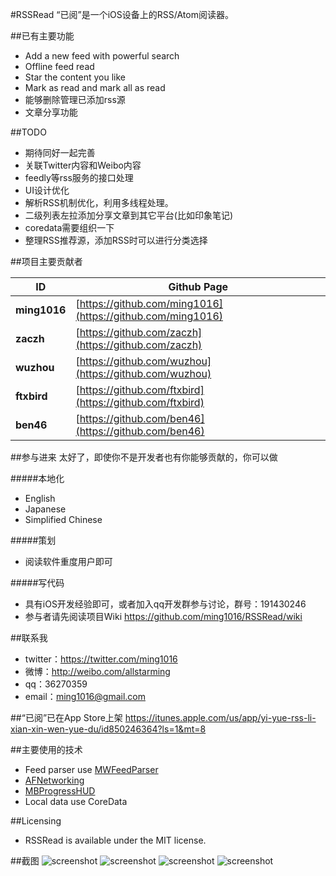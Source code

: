 #RSSRead
“已阅”是一个iOS设备上的RSS/Atom阅读器。 

##已有主要功能
* Add a new feed with powerful search
* Offline feed read
* Star the content you like
* Mark as read and mark all as read
* 能够删除管理已添加rss源
* 文章分享功能

##TODO
* 期待同好一起完善
* 关联Twitter内容和Weibo内容
* feedly等rss服务的接口处理
* UI设计优化
* 解析RSS机制优化，利用多线程处理。
* 二级列表左拉添加分享文章到其它平台(比如印象笔记)
* coredata需要组织一下
* 整理RSS推荐源，添加RSS时可以进行分类选择

##项目主要贡献者


ID|Github Page
-|-
**ming1016**|[https://github.com/ming1016](https://github.com/ming1016)
**zaczh**|[https://github.com/zaczh](https://github.com/zaczh)
**wuzhou**|[https://github.com/wuzhou](https://github.com/wuzhou)
**ftxbird**|[https://github.com/ftxbird](https://github.com/ftxbird)
**ben46**|[https://github.com/ben46](https://github.com/ben46)

##参与进来
太好了，即使你不是开发者也有你能够贡献的，你可以做

#####本地化
* English
* Japanese
* Simplified Chinese

#####策划
* 阅读软件重度用户即可

#####写代码
* 具有iOS开发经验即可，或者加入qq开发群参与讨论，群号：191430246
* 参与者请先阅读项目Wiki <https://github.com/ming1016/RSSRead/wiki>

##联系我
* twitter：<https://twitter.com/ming1016>
* 微博：<http://weibo.com/allstarming>
* qq：36270359  
* email：ming1016@gmail.com  

##“已阅”已在App Store上架
<https://itunes.apple.com/us/app/yi-yue-rss-li-xian-xin-wen-yue-du/id850246364?ls=1&mt=8> 

##主要使用的技术
* Feed parser use [MWFeedParser](https://github.com/mwaterfall/MWFeedParser)
* [AFNetworking](https://github.com/AFNetworking/AFNetworking)
* [MBProgressHUD](https://github.com/jdg/MBProgressHUD)
* Local data use CoreData

##Licensing
* RSSRead is available under the MIT license.

##截图
![screenshot](http://ww3.sinaimg.cn/bmiddle/681101d0jw1egoyufuwuqj20hs0qoacr.jpg)
![screenshot](http://ww3.sinaimg.cn/bmiddle/681101d0jw1egoblyjgtdj20hs0vkn0b.jpg)
![screenshot](http://ww2.sinaimg.cn/bmiddle/681101d0jw1egoyuhh3kpj20hs0qo421.jpg)
![screenshot](http://ww1.sinaimg.cn/bmiddle/681101d0jw1egoyujczw3j20hs0qoq6m.jpg)
